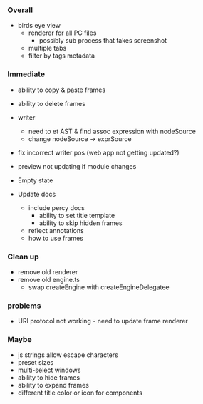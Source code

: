 ### Overall

- birds eye view
  - renderer for all PC files
    - possibly sub process that takes screenshot
  - multiple tabs
  - filter by tags metadata

### Immediate

- ability to copy & paste frames
- ability to delete frames
- writer
  - need to et AST & find assoc expression with nodeSource
  - change nodeSource -> exprSource
- fix incorrect writer pos (web app not getting updated?)

- preview not updating if module changes
- Empty state
- Update docs
  - include percy docs
    - ability to set title template
    - ability to skip hidden frames
  - reflect annotations
  - how to use frames

### Clean up

- remove old renderer
- remove old engine.ts
  - swap createEngine with createEngineDelegatee

### problems

- URI protocol not working - need to update frame renderer

### Maybe

- js strings allow escape characters
- preset sizes
- multi-select windows
- ability to hide frames
- ability to expand frames
- different title color or icon for components